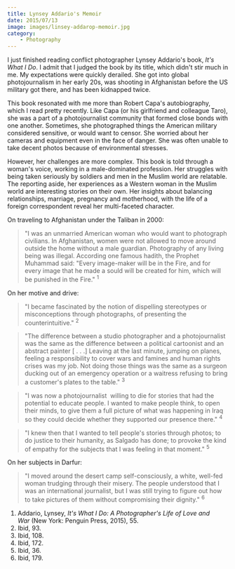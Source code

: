 ```yaml
---
title: Lynsey Addario's Memoir
date: 2015/07/13
image: images/linsey-addarop-memoir.jpg
category:
    - Photography
---
```


I just finished reading conflict photographer Lynsey Addario's book, _It's What I Do_. I admit that I judged the book by its title, which didn't stir much in me. My expectations were quickly derailed. She got into global photojournalism in her early 20s, was shooting in Afghanistan before the US military got there, and has been kidnapped twice.

This book resonated with me more than Robert Capa's autobiography, which I read pretty recently. Like Capa (or his girlfriend and colleague Taro), she was a part of a photojournalist community that formed close bonds with one another. Sometimes, she photographed things the American military considered sensitive, or would want to censor. She worried about her cameras and equipment even in the face of danger. She was often unable to take decent photos because of environmental stresses.

However, her challenges are more complex. This book is told through a woman's voice, working in a male-dominated profession. Her struggles with being taken seriously by soldiers and men in the Muslim world are relatable. The reporting aside, her experiences as a Western woman in the Muslim world are interesting stories on their own. Her insights about balancing relationships, marriage, pregnancy and motherhood, with the life of a foreign correspondent reveal her multi-faceted character.

On traveling to Afghanistan under the Taliban in 2000:

> "I was an unmarried American woman who would want to photograph civilians. In Afghanistan, women were not allowed to move around outside the home without a male guardian. Photography of any living being was illegal. According one famous hadith, the Prophet Muhammad said: "Every image-maker will be in the Fire, and for every image that he made a sould will be created for him, which will be punished in the Fire." <sup>1</sup>

On her motive and drive:

> "I became fascinated by the notion of dispelling stereotypes or misconceptions through photographs, of presenting the counterintuitive." <sup>2</sup>

> "The difference between a studio photographer and a photojournalist was the same as the difference between a political cartoonist and an abstract painter \[ . . .\] Leaving at the last minute, jumping on planes, feeling a responsibility to cover wars and famines and human rights crises was my job. Not doing those things was the same as a surgeon ducking out of an emergency operation or a waitress refusing to bring a customer's plates to the table." <sup>3</sup>

> "I was now a photojournalist  willing to die for stories that had the potential to educate people. I wanted to make people think, to open their minds, to give them a full picture of what was happening in Iraq so they could decide whether they supported our presence there." <sup>4</sup>

> "I knew then that I wanted to tell people's stories through photos; to do justice to their humanity, as Salgado has done; to provoke the kind of empathy for the subjects that I was feeling in that moment." <sup>5</sup>

On her subjects in Darfur:

> "I moved around the desert camp self-consciously, a white, well-fed woman trudging through their misery. The people understood that I was an international journalist, but I was still trying to figure out how to take pictures of them without compromising their dignity." <sup>6</sup>

1. Addario, Lynsey, *It's What I Do: A Photographer's Life of Love and War* (New York: Penguin Press, 2015), 55.
2. Ibid, 93.
3. Ibid, 108.
4. Ibid, 172.
5. Ibid, 36.
6. Ibid, 179.
